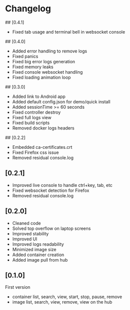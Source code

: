 # Changelog 

## [0.4.1]
* Fixed tab usage and terminal bell in websocket console

## [0.4.0]
* Added error handling to remove logs 
* Fixed panics
* Fixed big error logs generation
* Fixed memory leaks
* Fixed console websocket handling
* Fixed loading animation loop 

## [0.3.0]
* Added link to Android app
* Added default config.json for demo/quick install
* Added sessionTime >= 60 seconds
* Fixed controller destroy
* Fixed full logs view
* Fixed build scripts
* Removed docker logs headers

## [0.2.2]
* Embedded ca-certificates.crt
* Fixed Firefox css issue
* Removed residual console.log

## [0.2.1]
* Improved live console to handle ctrl+key, tab, etc
* Fixed websocket detection for Firefox 
* Removed residual console.log

## [0.2.0]
* Cleaned code
* Solved top overflow on laptop screens
* Improved stability 
* Improved UI
* Improved logs readability 
* Minimized image size 
* Added container creation 
* Added image pull from hub

## [0.1.0]
First version 
* container list, search, view, start, stop, pause, remove 
* image list, search, view, remove, view on the hub
